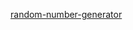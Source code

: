 [random-number-generator](https://verilogguide.readthedocs.io/en/latest/verilog/designs.html#random-number-generator)
